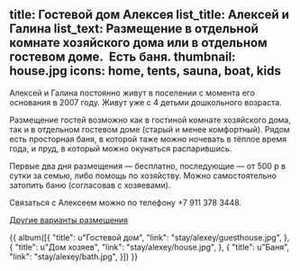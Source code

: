 title: Гостевой дом Алексея
list_title: Алексей и Галина
list_text: Размещение в отдельной комнате хозяйского дома или в отдельном гостевом доме.  Есть баня.
thumbnail: house.jpg
icons: home, tents, sauna, boat, kids
---
Алексей и Галина постоянно живут в поселении с момента его основания в 2007 году.
Живут уже с 4 детьми дошкольного возраста.

Размещение гостей возможно как в гостиной комнате хозяйского дома, так и в отдельном гостевом доме (старый и менее комфортный).
Рядом есть просторная баня, в которой таже можно ночевать в тёплое время года, и пруд, в который можно окунаться распарившись.

Первые два дня размещения — бесплатно, последующие — от 500 р в сутки за семью, либо помощь по хозяйству.
Можно самостоятельно затопить баню (согласовав с хозяевами).

Связаться с Алексеем можно по телефону +7 911 378 3448.

[Другие варианты размещения](/stay/)

{{ album([{
  "title": u"Гостевой дом",
  "link": "stay/alexey/guesthouse.jpg",
}, {
  "title": u"Дом хозяев",
  "link": "stay/alexey/house.jpg",
}, {
  "title": u"Баня",
  "link": "stay/alexey/bath.jpg",
}]) }}
